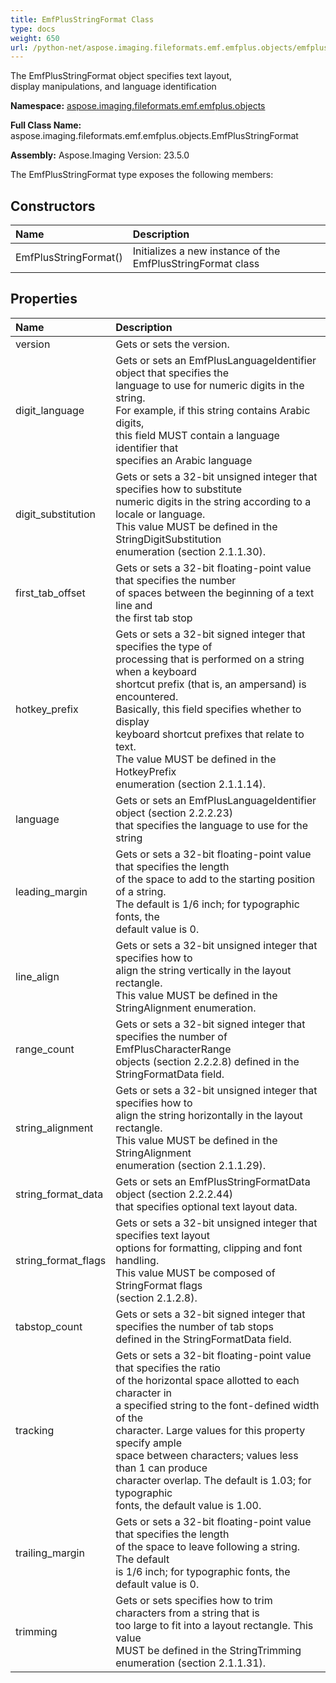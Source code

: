 ```yaml
---
title: EmfPlusStringFormat Class
type: docs
weight: 650
url: /python-net/aspose.imaging.fileformats.emf.emfplus.objects/emfplusstringformat/
---
```


The EmfPlusStringFormat object specifies text layout,<br/>            display manipulations, and language identification

**Namespace:** [aspose.imaging.fileformats.emf.emfplus.objects](/imaging/python-net/aspose.imaging.fileformats.emf.emfplus.objects/)

**Full Class Name:** aspose.imaging.fileformats.emf.emfplus.objects.EmfPlusStringFormat

**Assembly:**  Aspose.Imaging Version: 23.5.0

The EmfPlusStringFormat type exposes the following members:
## **Constructors**
|**Name**|**Description**|
| :- | :- |
|EmfPlusStringFormat()|Initializes a new instance of the EmfPlusStringFormat class|
## **Properties**
|**Name**|**Description**|
| :- | :- |
|version|Gets or sets the version.|
|digit_language|Gets or sets an EmfPlusLanguageIdentifier object that specifies the<br/>            language to use for numeric digits in the string.<br/>            For example, if this string contains Arabic digits,<br/>            this field MUST contain a language identifier that<br/>            specifies an Arabic language|
|digit_substitution|Gets or sets a 32-bit unsigned integer that specifies how to substitute<br/>            numeric digits in the string according to a locale or language.<br/>            This value MUST be defined in the StringDigitSubstitution<br/>            enumeration (section 2.1.1.30).|
|first_tab_offset|Gets or sets a 32-bit floating-point value that specifies the number<br/>            of spaces between the beginning of a text line and<br/>            the first tab stop|
|hotkey_prefix|Gets or sets a 32-bit signed integer that specifies the type of<br/>            processing that is performed on a string when a keyboard<br/>            shortcut prefix (that is, an ampersand) is encountered.<br/>            Basically, this field specifies whether to display<br/>            keyboard shortcut prefixes that relate to text.<br/>            The value MUST be defined in the HotkeyPrefix<br/>            enumeration (section 2.1.1.14).|
|language|Gets or sets an EmfPlusLanguageIdentifier object (section 2.2.2.23)<br/>            that specifies the language to use for the string|
|leading_margin|Gets or sets a 32-bit floating-point value that specifies the length<br/>            of the space to add to the starting position of a string.<br/>            The default is 1/6 inch; for typographic fonts, the<br/>            default value is 0.|
|line_align|Gets or sets a 32-bit unsigned integer that specifies how to<br/>            align the string vertically in the layout rectangle.<br/>            This value MUST be defined in the StringAlignment enumeration.|
|range_count|Gets or sets a 32-bit signed integer that specifies the number of EmfPlusCharacterRange<br/>            objects (section 2.2.2.8) defined in the StringFormatData field.|
|string_alignment|Gets or sets a 32-bit unsigned integer that specifies how to<br/>            align the string horizontally in the layout rectangle.<br/>            This value MUST be defined in the StringAlignment<br/>            enumeration (section 2.1.1.29).|
|string_format_data|Gets or sets an EmfPlusStringFormatData object (section 2.2.2.44)<br/>            that specifies optional text layout data.|
|string_format_flags|Gets or sets a 32-bit unsigned integer that specifies text layout<br/>            options for formatting, clipping and font handling.<br/>            This value MUST be composed of StringFormat flags<br/>            (section 2.1.2.8).|
|tabstop_count|Gets or sets a 32-bit signed integer that specifies the number of tab stops<br/>            defined in the StringFormatData field.|
|tracking|Gets or sets a 32-bit floating-point value that specifies the ratio<br/>            of the horizontal space allotted to each character in<br/>            a specified string to the font-defined width of the<br/>            character. Large values for this property specify ample<br/>            space between characters; values less than 1 can produce<br/>            character overlap. The default is 1.03; for typographic<br/>            fonts, the default value is 1.00.|
|trailing_margin|Gets or sets a 32-bit floating-point value that specifies the length<br/>            of the space to leave following a string. The default<br/>            is 1/6 inch; for typographic fonts, the default value is 0.|
|trimming|Gets or sets specifies how to trim characters from a string that is<br/>            too large to fit into a layout rectangle. This value<br/>            MUST be defined in the StringTrimming enumeration (section 2.1.1.31).|
